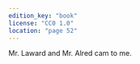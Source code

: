 ```yaml
---
edition_key: "book"
license: "CC0 1.0"
location: "page 52"
---
```

Mr. Laward and Mr. Alred cam to me.
